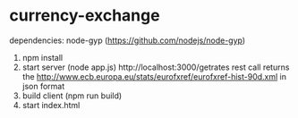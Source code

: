 # currency-exchange

dependencies:
node-gyp (https://github.com/nodejs/node-gyp)

1. npm install
2. start server (node app.js) http://localhost:3000/getrates rest call returns the http://www.ecb.europa.eu/stats/eurofxref/eurofxref-hist-90d.xml in json format
3. build client (npm run build)
4. start index.html